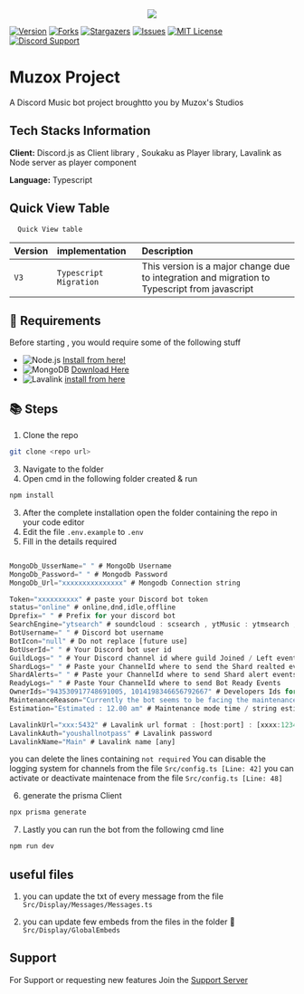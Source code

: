 
<center><img src="https://capsule-render.vercel.app/api?type=waving&color=gradient&height=200&section=header&text=MuzoxStudios&fontSize=70&fontAlignY=35&animation=twinkling&fontColor=gradient" /></center>

[![Version][version-github-shield]](version-url)
[![Forks][forks-github-shield]](https://github.com/vishal889/MuzoxMusic/network/members)
[![Stargazers][stars-github-shield]](https://github.com/vishal889/MuzoxMusic/stargazers)
[![Issues][issues-github-shield]](https://github.com/vishal889/MuzoxMusic/issues)
[![MIT License][license-github-shield]](https://github.com/vishal889/MuzoxMusic/blob/master/LICENSE)
[![Discord Support](https://discordapp.com/api/guilds/936226552256036926/widget.png?style=shield)](SupportServer)


[chat-discord=shield]: https://img.shields.io/discord/936226552256036926?style=for-the-badge
[version-github-shield]: https://img.shields.io/github/package-json/v/vishal889/MuzoxMusic?style=for-the-badge
[forks-github-shield]: https://img.shields.io/github/forks/vishal889/MuzoxMusic?style=for-the-badge
[stars-github-shield]: https://img.shields.io/github/stars/vishal889/MuzoxMusic?style=for-the-badge
[issues-github-shield]: https://img.shields.io/github/issues/vishal889/MuzoxMusic?style=for-the-badge
[license-github-shield]: https://img.shields.io/github/license/vishal889/MuzoxMusic?style=for-the-badge

[SupportServer]: https://discord.gg/EdKH2YsrW7

# Muzox Project

A Discord Music bot project broughtto you by Muzox's Studios 

## Tech Stacks Information 

**Client:** Discord.js as Client library , Soukaku as Player library, Lavalink as Node server as player component 

**Language:** Typescript 


## Quick View Table

```http
  Quick View table 
```

| Version | implementation     | Description                       |
| :-------- | :------- | :-------------------------------- |
| `V3`      | `Typescript Migration` | This version is a major change due to integration and migration to Typescript from javascript |

## 🔧 Requirements

Before starting , you would require some of the following stuff 

- ![Node.js](https://img.shields.io/badge/Node.js-43853D?style=for-the-badge&logo=node.js&logoColor=white) [Install from here!](https://nodejs.org/en/download/)
- ![MongoDB](https://img.shields.io/badge/MongoDB-4EA94B?style=for-the-badge&logo=mongodb&logoColor=white) [Download Here](https://www.mongodb.com/try/download/community)
- ![Lavalink](https://img.shields.io/badge/Lavalink-7289DA?style=for-the-badge&logo=fire&logoColor=white) [install from here](https://github.com/freyacodes/Lavalink)

## 📚 Steps 
1. Clone the repo
```bash 
git clone <repo url>
```
3. Navigate to the folder 
2. Open cmd in the following folder created & run
```bash 
npm install
```
3. After the complete installation open the folder containing the repo in your code editor 
4. Edit the file ```.env.example``` to ```.env```
5. Fill in the details required 
```js

MongoDb_UsserName=" " # MongoDb Username
MongoDb_Password=" " # Mongodb Password
MongoDb_Url="xxxxxxxxxxxxxxx" # Mongodb Connection string

Token="xxxxxxxxxx" # paste your Discord bot token
status="online" # online,dnd,idle,offline
Dprefix=" " # Prefix for your discord bot
SearchEngine="ytsearch" # soundcloud : scsearch , ytMusic : ytmsearch , yt : ytsearch
BotUsername=" " # Discord bot username
BotIcon="null" # Do not replace [future use]
BotUserId=" " # Your Discord bot user id
GuildLogs=" " # Your Discord channel id where guild Joined / Left events would trigger
ShardLogs=" " # Paste your ChannelId where to send the Shard realted events
ShardAlerts=" " # Paste your ChannelId where to send Shard alert events
ReadyLogs=" " # Paste Your ChannelId where to send Bot Ready Events
OwnerIds="943530917748691005, 1014198346656792667" # Developers Ids for dev acess commands 
MaintenanceReason="Currently the bot seems to be facing the maintenance mode" # Maintenance mode reason [to notify users when cmd is triggered & maintenace : True]
Estimation="Estimated : 12.00 am" # Maintenance mode time / string estimations

LavalinkUrl="xxx:5432" # Lavalink url format : [host:port] : [xxxx:1234]
LavalinkAuth="youshallnotpass" # Lavalink password
LavalinkName="Main" # Lavalink name [any]
```
you can delete the lines containing `not required`
You can disable the logging system for channels from the file `Src/config.ts [Line: 42]`
you can activate or deactivate maintenace from the file `Src/config.ts [Line: 48]`


6. generate the prisma Client 
```bash 
npx prisma generate
```
7. Lastly you can run the bot from the following cmd line
```bash
npm run dev
```
## useful files
1. you can update the txt of every message from the file
```Src/Display/Messages/Messages.ts```

2. you can update few embeds from the files in the folder 📂 
```Src/Display/GlobalEmbeds ```

## Support
For Support or requesting new features Join the [Support Server](SupportServer)